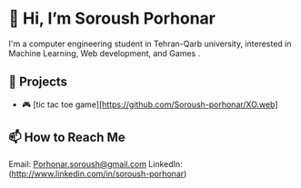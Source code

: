 # 👋 Hi, I’m Soroush Porhonar

I'm a computer engineering student in Tehran-Qarb university, interested in Machine Learning, Web development, and Games .

## 📂 Projects
- 🎮 [tic tac toe game][https://github.com/Soroush-porhonar/XO.web]

## 📫 How to Reach Me
Email: Porhonar.soroush@gmail.com
LinkedIn: (http://www.linkedin.com/in/soroush-porhonar)
